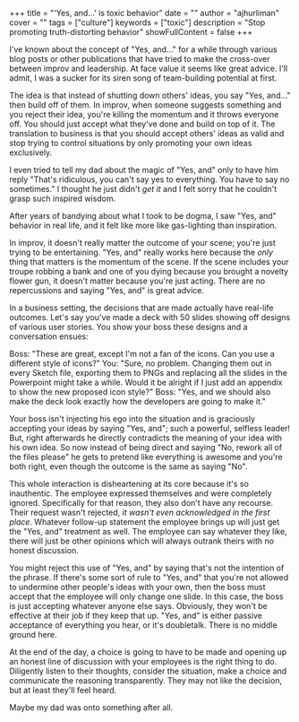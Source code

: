 +++
title = "'Yes, and...' is toxic behavior"
date = ""
author = "ajhurliman"
cover = ""
tags = ["culture"]
keywords = ["toxic"]
description = "Stop promoting truth-distorting behavior"
showFullContent = false
+++

I've known about the concept of "Yes, and..." for a while through various blog posts or other publications that have tried to make the cross-over between improv and leadership. At face value it seems like great advice. I'll admit, I was a sucker for its siren song of team-building potential at first.

The idea is that instead of shutting down others' ideas, you say "Yes, and..." then build off of them. In improv, when someone suggests something and you reject their idea, you're killing the momentum and it throws everyone off. You should just accept what they've done and build on top of it. The translation to business is that you should accept others' ideas as valid and stop trying to control situations by only promoting your own ideas exclusively.

I even tried to tell my dad about the magic of "Yes, and" only to have him reply "That's ridiculous, you can't say yes to everything. You have to say no sometimes." I thought he just didn't _get it_ and I felt sorry that he couldn't grasp such inspired wisdom.

After years of bandying about what I took to be dogma, I saw "Yes, and" behavior in real life, and it felt like more like gas-lighting than inspiration. 

In improv, it doesn't really matter the outcome of your scene; you're just trying to be entertaining. "Yes, and" really works here because the _only_ thing that matters is the momentum of the scene. If the scene includes your troupe robbing a bank and one of you dying because you brought a novelty flower gun, it doesn't matter because you're just acting. There are no repercussions and saying "Yes, and" is great advice.

In a business setting, the decisions that are made actually have real-life outcomes. Let's say you've made a deck with 50 slides showing off designs of various user stories. You show your boss these designs and a conversation ensues: 

Boss: "These are great, except I'm not a fan of the icons. Can you use a different style of icons?"
You: "Sure, no problem. Changing them out in every Sketch file, exporting them to PNGs and replacing all the slides in the Powerpoint might take a while. Would it be alright if I just add an appendix to show the new proposed icon style?"
Boss: "Yes, and we should also make the deck look exactly how the developers are going to make it."

Your boss isn't injecting his ego into the situation and is graciously accepting your ideas by saying "Yes, and"; such a powerful, selfless leader! But, right afterwards he directly contradicts the meaning of your idea with his own idea. So now instead of being direct and saying "No, rework all of the files please" he gets to pretend like everything is awesome and you're both right, even though the outcome is the same as saying "No".

This whole interaction is disheartening at its core because it's so inauthentic. The employee expressed themselves and were completely ignored. Specifically for that reason, they also don't have any recourse. Their request wasn't rejected, _it wasn't even acknowledged in the first place_. Whatever follow-up statement the employee brings up will just get the "Yes, and" treatment as well. The employee can say whatever they like, there will just be other opinions which will always outrank theirs with no honest discussion.

You might reject this use of "Yes, and" by saying that's not the intention of the phrase. If there's some sort of rule to "Yes, and" that you're not allowed to undermine other people's ideas with your own, then the boss must accept that the employee will only change one slide. In this case, the boss is just accepting whatever anyone else says. Obviously, they won't be effective at their job if they keep that up. "Yes, and" is either passive acceptance of everything you hear, or it's doubletalk. There is no middle ground here.

At the end of the day, a choice is going to have to be made and opening up an honest line of discussion with your employees is the right thing to do. Diligently listen to their thoughts, consider the situation, make a choice and communicate the reasoning transparently. They may not like the decision, but at least they'll feel heard.

Maybe my dad was onto something after all.

